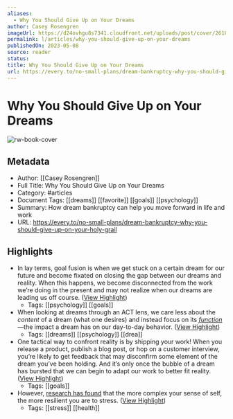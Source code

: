 ```yaml
---
aliases:
  - Why You Should Give Up on Your Dreams
author: Casey Rosengren
imageUrl: https://d24ovhgu8s7341.cloudfront.net/uploads/post/cover/2610/unknown.png
permalink: l/articles/why-you-should-give-up-on-your-dreams
publishedOn: 2023-05-08
source: reader
status: 
title: Why You Should Give Up on Your Dreams
url: https://every.to/no-small-plans/dream-bankruptcy-why-you-should-give-up-on-your-holy-grail
---
```

# Why You Should Give Up on Your Dreams

![rw-book-cover](https://d24ovhgu8s7341.cloudfront.net/uploads/post/cover/2610/unknown.png)

## Metadata

- Author: [[Casey Rosengren]]
- Full Title: Why You Should Give Up on Your Dreams
- Category: #articles
- Document Tags: [[dreams]] [[favorite]] [[goals]] [[psychology]]
- Summary: How dream bankruptcy can help you move forward in life and work
- URL: https://every.to/no-small-plans/dream-bankruptcy-why-you-should-give-up-on-your-holy-grail

## Highlights

- In lay terms, goal fusion is when we get stuck on a certain dream for our future and become fixated on closing the gap between our dreams and reality. When this happens, we become disconnected from the work we’re doing in the present and may not realize when our dreams are leading us off course. ([View Highlight](https://read.readwise.io/read/01h2d1cnqghsaveztgfmqzpmmz))
    - Tags: [[psychology]] [[goals]]
- When looking at dreams through an ACT lens, we care less about the _content_ of a dream (what one desires) and instead focus on its [*function*](https://www.actmindfully.com.au/upimages/Function_Versus_Form_in_Thoughts.pdf)—the impact a dream has on our day-to-day behavior. ([View Highlight](https://read.readwise.io/read/01h2d1dfw86ykmbxfjsb07xk50))
    - Tags: [[dreams]] [[psychology]] [[drea]]
- One tactical way to confront reality is by shipping your work! When you release a product, publish a blog post, or hop on a customer interview, you’re likely to get feedback that may disconfirm some element of the dream you’ve been holding. And it’s only once the bubble of a dream has bursted that we can begin to adapt our work to better fit reality. ([View Highlight](https://read.readwise.io/read/01h2d1gcdzej03pawjwe11bz96))
    - Tags: [[goals]]
- However, [research has found](https://pubmed.ncbi.nlm.nih.gov/3572732/) that the more complex your sense of self, the more resilient you are to stress. ([View Highlight](https://read.readwise.io/read/01h2d1hdwwz52kebnts27wjve3))
    - Tags: [[stress]] [[health]]
